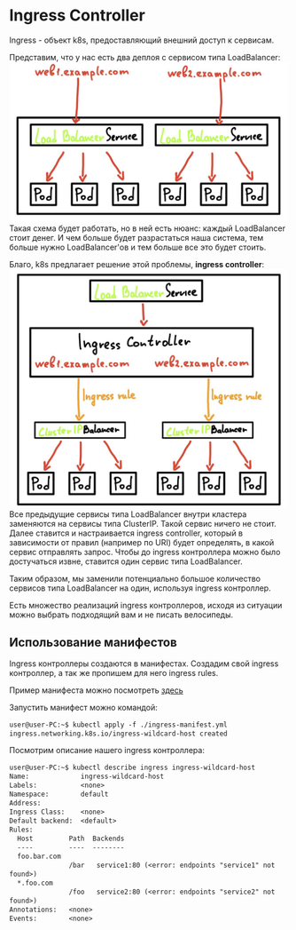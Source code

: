 # Ingress Controller
Ingress - объект k8s, предоставляющий внешний доступ к сервисам.

Представим, что у нас есть два деплоя с сервисом типа LoadBalancer:
![ingress_load_balancer_problem.png](../../img/k8s/ingress_load_balancer_problem.png)
Такая схема будет работать, но в ней есть нюанс: каждый LoadBalancer стоит денег. И чем больше будет 
разрастаться наша система, тем больше нужно LoadBalancer'ов и тем больше все это будет стоить.

Благо, k8s предлагает решение этой проблемы, **ingress controller**:
![ingress_solution.png](../../img/k8s/ingress_solution.png)
Все предыдущие сервисы типа LoadBalancer внутри кластера заменяются на сервисы типа ClusterIP. Такой сервис ничего 
не стоит. Далее ставится и настраивается ingress controller, который в зависимости от правил (например по URI) 
будет определять, в какой сервис отправлять запрос. Чтобы до ingress контроллера можно было достучаться извне,
ставится один сервис типа LoadBalancer. 

Таким образом, мы заменили потенциально большое количество сервисов типа LoadBalancer на один, используя ingress 
контроллер.

Есть множество реализаций ingress контроллеров, исходя из ситуации можно выбрать подходящий вам и не писать 
велосипеды.

## Использование манифестов
Ingress контроллеры создаются в манифестах. Создадим свой ingress контроллер, а так же пропишем для него ingress rules.

Пример манифеста можно посмотреть [здесь](./manifests/ingress_manifest.yml)

Запустить манифест можно командой:
```console
user@user-PC:~$ kubectl apply -f ./ingress-manifest.yml 
ingress.networking.k8s.io/ingress-wildcard-host created
```

Посмотрим описание нашего ingress контроллера:
```console
user@user-PC:~$ kubectl describe ingress ingress-wildcard-host
Name:             ingress-wildcard-host
Labels:           <none>
Namespace:        default
Address:          
Ingress Class:    <none>
Default backend:  <default>
Rules:
  Host         Path  Backends
  ----         ----  --------
  foo.bar.com  
               /bar   service1:80 (<error: endpoints "service1" not found>)
  *.foo.com    
               /foo   service2:80 (<error: endpoints "service2" not found>)
Annotations:   <none>
Events:        <none>
```